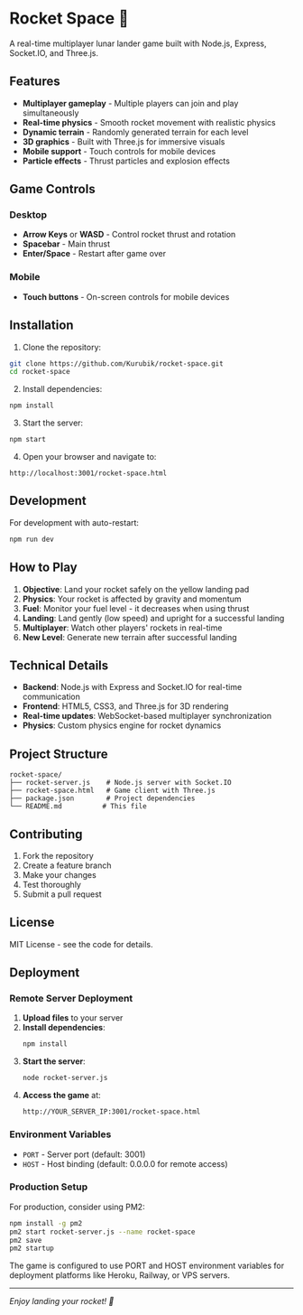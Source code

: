 # Rocket Space 🚀

A real-time multiplayer lunar lander game built with Node.js, Express, Socket.IO, and Three.js.

## Features

- **Multiplayer gameplay** - Multiple players can join and play simultaneously
- **Real-time physics** - Smooth rocket movement with realistic physics
- **Dynamic terrain** - Randomly generated terrain for each level
- **3D graphics** - Built with Three.js for immersive visuals
- **Mobile support** - Touch controls for mobile devices
- **Particle effects** - Thrust particles and explosion effects

## Game Controls

### Desktop
- **Arrow Keys** or **WASD** - Control rocket thrust and rotation
- **Spacebar** - Main thrust
- **Enter/Space** - Restart after game over

### Mobile
- **Touch buttons** - On-screen controls for mobile devices

## Installation

1. Clone the repository:
```bash
git clone https://github.com/Kurubik/rocket-space.git
cd rocket-space
```

2. Install dependencies:
```bash
npm install
```

3. Start the server:
```bash
npm start
```

4. Open your browser and navigate to:
```
http://localhost:3001/rocket-space.html
```

## Development

For development with auto-restart:
```bash
npm run dev
```

## How to Play

1. **Objective**: Land your rocket safely on the yellow landing pad
2. **Physics**: Your rocket is affected by gravity and momentum
3. **Fuel**: Monitor your fuel level - it decreases when using thrust
4. **Landing**: Land gently (low speed) and upright for a successful landing
5. **Multiplayer**: Watch other players' rockets in real-time
6. **New Level**: Generate new terrain after successful landing

## Technical Details

- **Backend**: Node.js with Express and Socket.IO for real-time communication
- **Frontend**: HTML5, CSS3, and Three.js for 3D rendering
- **Real-time updates**: WebSocket-based multiplayer synchronization
- **Physics**: Custom physics engine for rocket dynamics

## Project Structure

```
rocket-space/
├── rocket-server.js    # Node.js server with Socket.IO
├── rocket-space.html   # Game client with Three.js
├── package.json        # Project dependencies
└── README.md          # This file
```

## Contributing

1. Fork the repository
2. Create a feature branch
3. Make your changes
4. Test thoroughly
5. Submit a pull request

## License

MIT License - see the code for details.

## Deployment

### Remote Server Deployment

1. **Upload files** to your server
2. **Install dependencies**:
   ```bash
   npm install
   ```
3. **Start the server**:
   ```bash
   node rocket-server.js
   ```
4. **Access the game** at:
   ```
   http://YOUR_SERVER_IP:3001/rocket-space.html
   ```

### Environment Variables

- `PORT` - Server port (default: 3001)
- `HOST` - Host binding (default: 0.0.0.0 for remote access)

### Production Setup

For production, consider using PM2:
```bash
npm install -g pm2
pm2 start rocket-server.js --name rocket-space
pm2 save
pm2 startup
```

The game is configured to use PORT and HOST environment variables for deployment platforms like Heroku, Railway, or VPS servers.

---

*Enjoy landing your rocket! 🌙*